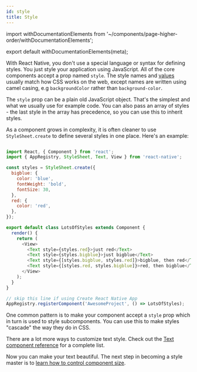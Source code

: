 ```yaml
---
id: style
title: Style
---
```


import withDocumentationElements from '~/components/page-higher-order/withDocumentationElements';

export default withDocumentationElements(meta);

With React Native, you don't use a special language or syntax for defining styles. You just style your application using JavaScript. All of the core components accept a prop named `style`. The style names and [values](../colors/) usually match how CSS works on the web, except names are written using camel casing, e.g `backgroundColor` rather than `background-color`.

The `style` prop can be a plain old JavaScript object. That's the simplest and what we usually use for example code. You can also pass an array of styles - the last style in the array has precedence, so you can use this to inherit styles.

As a component grows in complexity, it is often cleaner to use `StyleSheet.create` to define several styles in one place. Here's an example:


```javascript

import React, { Component } from 'react';
import { AppRegistry, StyleSheet, Text, View } from 'react-native';

const styles = StyleSheet.create({
  bigblue: {
    color: 'blue',
    fontWeight: 'bold',
    fontSize: 30,
  },
  red: {
    color: 'red',
  },
});

export default class LotsOfStyles extends Component {
  render() {
    return (
      <View>
        <Text style={styles.red}>just red</Text>
        <Text style={styles.bigblue}>just bigblue</Text>
        <Text style={[styles.bigblue, styles.red]}>bigblue, then red</Text>
        <Text style={[styles.red, styles.bigblue]}>red, then bigblue</Text>
      </View>
    );
  }
}

// skip this line if using Create React Native App
AppRegistry.registerComponent('AwesomeProject', () => LotsOfStyles);

```


One common pattern is to make your component accept a `style` prop which in turn is used to style subcomponents. You can use this to make styles "cascade" the way they do in CSS.

There are a lot more ways to customize text style. Check out the [Text component reference](../text/) for a complete list.

Now you can make your text beautiful. The next step in becoming a style master is to [learn how to control component size](../height-and-width/).

